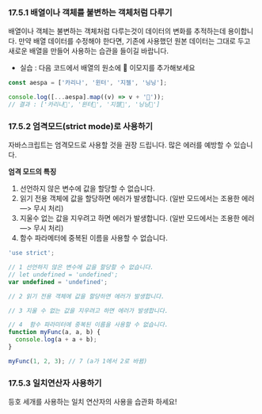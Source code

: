 ### 17.5.1 배열이나 객체를 불변하는 객체처럼 다루기

배열이나 객체는 불변하는 객체처럼 다루는것이 데이터의 변화를 추적하는데 용이합니다.
만약 배열 데이터를 수정해야 한다면, 기존에 사용했던 원본 데이터는 그대로 두고 새로운 배열을 만들어 사용하는 습관을 들이길 바랍니다.

- 실습 : 다음 코드에서 배열의 원소에 💖 이모지를 추가해보세요

```js
const aespa = ['카리나', '윈터', '지젤', '닝닝'];

console.log([...aespa].map((v) => v + '💖'));
// 결과 : ['카리나💖', '윈터💖', '지젤💖', '닝닝💖']
```

### 17.5.2 엄격모드(strict mode)로 사용하기

자바스크립트는 엄격모드로 사용할 것을 권장 드립니다. 많은 에러를 예방할 수 있습니다.

**엄격 모드의 특징**

1. 선언하지 않은 변수에 값을 할당할 수 없습니다.
2. 읽기 전용 객체에 값을 할당하면 에러가 발생합니다. (일반 모드에서는 조용한 에러 —> 무시 처리)
3. 지울수 없는 값을 지우려고 하면 에러가 발생합니다. (일반 모드에서는 조용한 에러 —> 무시 처리)
4. 함수 파라메터에 중복된 이름을 사용할 수 없습니다.

```js
'use strict';

// 1 선언하지 않은 변수에 값을 할당할 수 없습니다.
// let undefined = 'undefined';
var undefined = 'undefined';

// 2 읽기 전용 객체에 값을 할당하면 에러가 발생합니다.

// 3 지울 수 없는 값을 지우려고 하면 에러가 발생합니다.

// 4  함수 파라미터에 중복된 이름을 사용할 수 없습니다.
function myFunc(a, a, b) {
  console.log(a + a + b);
}

myFunc(1, 2, 3); // 7 (a가 1에서 2로 바뀜)
```

### 17.5.3 일치연산자 사용하기

등호 세개를 사용하는 일치 연산자의 사용을 습관화 하세요!
